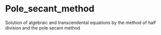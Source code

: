 # Pole_secant_method
Solution of algebraic and transcendental equations by the method of half division and the pole secant method
